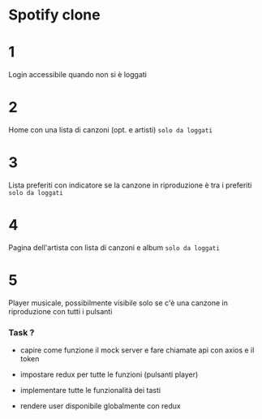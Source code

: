 # Spotify clone

##

# 1

Login accessibile quando non si è loggati

# 2

Home con una lista di canzoni (opt. e artisti) `solo da loggati`

# 3

Lista preferiti con indicatore se la canzone in riproduzione è tra i preferiti `solo da loggati`

# 4

Pagina dell'artista con lista di canzoni e album `solo da loggati`

# 5

Player musicale, possibilmente visibile solo se c'è una canzone in riproduzione con tutti i pulsanti

### Task ?

- capire come funzione il mock server e fare chiamate api con axios e il token

- impostare redux per tutte le funzioni (pulsanti player)

- implementare tutte le funzionalità dei tasti

- rendere user disponibile globalmente con redux
